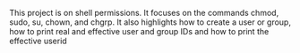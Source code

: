 This project is on shell permissions. It focuses on the commands chmod, sudo, su, chown, and chgrp. It also highlights how to create a user or group, how to print real and effective user and group IDs and how to print the effective userid
